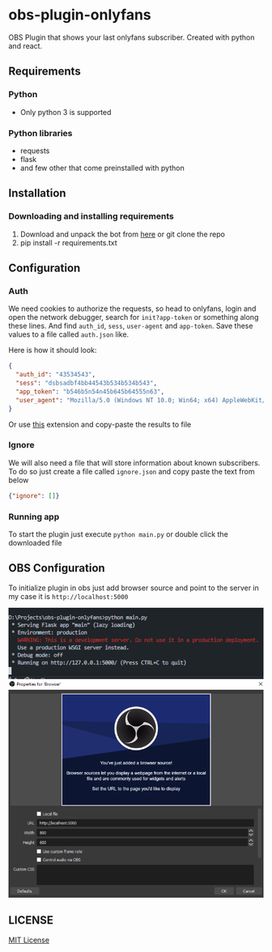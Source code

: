 # obs-plugin-onlyfans

OBS Plugin that shows your last onlyfans subscriber. Created with python and react.

## Requirements

### Python

- Only python 3 is supported

### Python libraries

- requests
- flask
- and few other that come preinstalled with python

## Installation

### Downloading and installing requirements

1. Download and unpack the bot from [here](https://github.com/xnetcat/obs-plugin-onlyfans/archive/master.zip) or git clone the repo
2. pip install -r requirements.txt

## Configuration

### Auth

We need cookies to authorize the requests, so head to onlyfans, login and open the network debugger, search for `init?app-token` or something along these lines. And find `auth_id`, `sess`, `user-agent` and `app-token`. Save these values to a file called `auth.json` like.

Here is how it should look:

```json
{
  "auth_id": "43534543",
  "sess": "dsbsadbf4bb44543b534b534b543",
  "app_token": "b546b5n54n45b645b64555n63",
  "user_agent": "Mozilla/5.0 (Windows NT 10.0; Win64; x64) AppleWebKit/537.36 (KHTML, like Gecko) Chrome/88.0.4324.104 Safari/537.36",
}
```

Or use [this](https://github.com/M-rcus/OnlyFans-Cookie-Helper) extension and copy-paste the results to file

### Ignore

We will also need a file that will store information about known subscribers. To do so just create a file called `ignore.json` and copy paste the text from below

```json
{"ignore": []}
```

### Running app

To start the plugin just execute `python main.py` or double click the downloaded file

## OBS Configuration

To initialize plugin in obs just add browser source and point to the server in my case it is `http://localhost:5000`

![server](./docs/server.png)
![obs](./docs/obs.png)

## LICENSE

[MIT License](./LICENSE)
